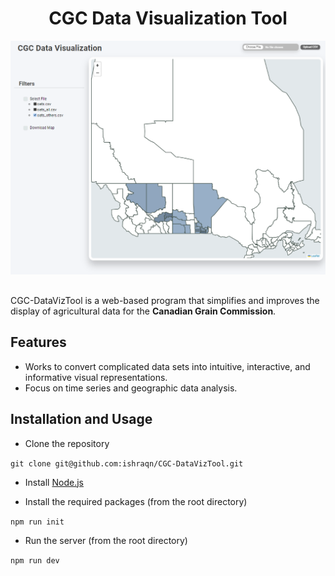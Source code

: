 <div align="center">
    <h1> CGC Data Visualization Tool </h1>
    <img src="main_screen.png" width="" height="">
</div>

## 
CGC-DataVizTool is a web-based program that simplifies and improves the display of agricultural data for the **Canadian Grain Commission**. 

## Features
- Works to convert complicated data sets into intuitive, interactive, and informative visual representations.
- Focus on time series and geographic data analysis.

## Installation and Usage
- Clone the repository

```git clone git@github.com:ishraqn/CGC-DataVizTool.git```

- Install [Node.js](https://nodejs.org/en/download)

- Install the required packages (from the root directory)

```npm run init```

- Run the server (from the root directory)

```npm run dev```

